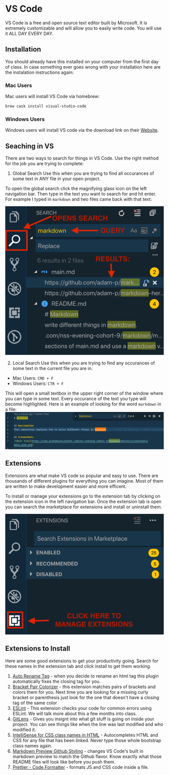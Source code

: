 # VS Code
VS Code is a free and open source text editor built by Microsoft.  It is extremely customizable and will allow you to easily write code.  You will use it ALL DAY EVERY DAY.

## Installation
You should already have this installed on your computer from the first day of class.  In case something ever goes wrong with your installation here are the instalation instructions again:
### Mac Users
Mac users will install VS Code via homebrew:
```sh
brew cask install visual-studio-code
```
### Windows Users
Windows users will install VS code via the download link on their [Website](https://code.visualstudio.com/).

## Seaching in VS
There are two ways to search for things in VS Code.  Use the right method for the job you are trying to complete:
1.  Global Search
Use this when you are trying to find all occurances of some text in ANY file in your open project.

To open the global search click the magnifying glass icon on the left navigation bar.  Then type in the text you want to search for and hit enter.  For example I typed in `markdown` and two files came back with that text:

![global search](../images/vs_code_global_search.png)


2. Local Search
Use this when you are trying to find any occurances of some text in the current file you are in.

* Mac Users: `CMD + F`
* Windows Users: `CTR + F`

This will open a small textbox in the upper right corner of the window where you can type in some text.  Every occurance of the text you type will become highlighted.  Here is an example of looking for the word `markdown` in a file:
![local search](../images/vs_code_local_search.png)


## Extensions
Extensions are what make VS code so popular and easy to use.  There are thousands of different plugins for everything you can imagine.  Most of them are written to make development easier and more efficent.

To install or manage your extensions go to the extension tab by clicking on the extension icon in the left navigation bar.  Once the extension tab is open you can search the marketplace for extensions and install or uninstall them.

![Install extension location](../images/vs_code_extensions.png)


## Extensions to Install
Here are some good extensions to get your productivity going. Search for these names in the extension tab and click install to get them working.

1.  [Auto Rename Tag](https://github.com/formulahendry/vscode-auto-rename-tag) - when you decide to rename an html tag this plugin automatically fixes the closing tag for you.
2. [Bracket Pair Colorizer](https://github.com/CoenraadS/BracketPair) - this extension matches pairs of brackets and colors them for you.  Next time you are looking for a missing curly bracket or parenthesis just look for the one that doesn't have a closing tag of the same color
3. [ESLint](https://github.com/Microsoft/vscode-eslint) - This extension checks your code for common errors using ESLint.  We will talk more about this a few months into class.
4. [GitLens](https://github.com/eamodio/vscode-gitlens) - Gives you insignt into what git stuff is going on inside your project.  You can see things like when the line was last modified and who modified it.
5. [IntelliSense for CSS class names in HTML](https://github.com/Zignd/HTML-CSS-Class-Completion) - Autocompletes HTML and CSS for any file that has been linked.  Never type those whole bootstrap class names again.
6. [Markdown Preview Github Styling](https://github.com/mjbvz/vscode-github-markdown-preview-style) - changes VS Code's built in markdown preview to match the Github flavor.  Know exactly what those README files will look like before you push them.
7. [Prettier - Code Formatter](https://github.com/prettier/prettier-vscode) - formats JS and CSS code inside a file.